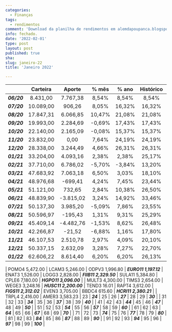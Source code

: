 ```yaml
---
categories:
  - Finanças
tags:
  - rendimentos
comment: 'Download da planilha de rendimentos em alemdapoupanca.blogspot.com'
info: fechado.
date: '2022-02-01'
type: post
layout: post
published: true
sha: 
slug: janeiro-22
title: 'Janeiro 2022'

---
```

|  | **Carteira** | **Aporte** | **% mês** | **% ano** | **Histórico** | **CAGR** |
|:---:|:---:|:---:|:---:|:---:|:---:|:---:|
| **_06/20_** | 8.431,00 | 7.767,38 | 8,54% | 8,54% | 8,54% | 167,46% |
| **_07/20_** | 10.089,00 | 906,26 | 8,05% | 16,32% | 16,32% | 147,67% |
| **_08/20_** | 17.847,31 | 6.066,85 | 10,47% | 21,08% | 21,08% | 114,90% |
| **_09/20_** | 19.993,00 | 2.284,69 | -0,69% | 17,43% | 17,43% | 61,94% |
| **_10/20_** | 22.140,00 | 2.165,09 | -0,08% | 15,37% | 15,37% | 40,94% |
| **_11/20_** | 23.832,00 | 0,00 | 7,64% | 24,19% | 24,19% | 54,23% |
| **_12/20_** | 28.338,00 | 3.244,49 | 4,66% | 26,31% | 26,31% | 49,25% |
| **_01/21_** | 33.204,00 | 4.093,16 | 2,38% | 2,38% | 25,17% | 40,03% |
| **_02/21_** | 37.710,00 | 6.786,02 | -5,70% | -3,84% | 13,20% | 17,97% |
| **_03/21_** | 47.683,92 | 7.063,18 | 6,50% | 3,03% | 18,10% | 22,09% |
| **_04/21_** | 48.976,68 | -699,41 | 4,24% | 7,45% | 23,44% | 25,82% |
| **_05/21_** | 51.121,00 | 732,65 | 2,84% | 10,38% | 26,50% | 26,50% |
| **_06/21_** | 48.839,90 | -3.815,02 | 3,24% | 14,92% | 33,46% | 30,53% |
| **_07/21_** | 50.137,30 | 3.985,20 | -5,09% | 7,86% | 23,55% | 19,87% |
| **_08/21_** | 50.596,97 | -195,43 | 1,31% | 9,31% | 25,29% | 19,76% |
| **_09/21_** | 45.409,14 | -4.482,76 | -1,53% | 8,62% | 26,48% | 19,27% |
| **_10/21_** | 42.266,87 | -21,52 | -6,88% | 1,16% | 17,80% | 12,26% |
| **_11/21_** | 46.107,53 | 2.510,78 | 2,97% | 4,09% | 20,10% | 12,99% |
| **_12/21_** | 50.337,15 | 2.632,09 | 3,28% | 7,27% | 22,70% | 13,79% |
| **_01/22_** | 62.606,22 | 8.614,40 | 6,20% | 6,20% | 26,13% | 14,94% |

| POMO4 5,472.00 | LCAM3 5,246.00 | ODPV3 1,996.80 | **_EURO11 1,197.12_** | ENAT3 1,526.00 | LOGG3 2,828.00 | **_FIIB11 2,329.50_** | SULA11 5,384.80 | CPLE6 7,180.00 | **_HGPO11 3,096.00_** |
| MULT3 4,300.00 | TIMS3 2,654.00 | WEGE3 3,248.16 | **_HUSC11 2,200.00_** | TEND3 16.01 | RAPT4 3,612.00 | **_FIGS11 2,312.02_** | EVEN3 3,705.00 | BBDC4 615.60 | **_HCRI11 2,380.21_** |
| TRPL4 2,416.00 | AMER3 3,583.23 | 23 | **_24_** | 25 | 26 | **_27_** | 28 | 29 | **_30_** |
| 31 | 32 | 33 | **_34_** | 35 | 36 | **_37_** | 38 | 39 | **_40_** |
| 41 | 42 | 43 | **_44_** | 45 | 46 | **_47_** | 48 | 49 | **_50_** |
| 51 | 52 | 53 | **_54_** | 55 | 56 | **_57_** | 58 | 59 | **_60_** |
| 61 | 62 | 63 | **_64_** | 65 | 66 | **_67_** | 68 | 69 | **_70_** |
| 71 | 72 | 73 | **_74_** | 75 | 76 | **_77_** | 78 | 79 | **_80_** |
| 81 | 82 | 83 | **_84_** | 85 | 86 | **_87_** | 88 | 89 | **_90_** |
| 91 | 92 | 93 | **_94_** | 95 | 96 | **_97_** | 98 | 99 | **_100_** |
